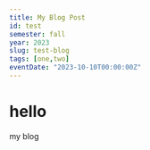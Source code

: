```yaml
---
title: My Blog Post
id: test
semester: fall
year: 2023
slug: test-blog
tags: [one,two]
eventDate: "2023-10-10T00:00:00Z"
---
```


# hello

my blog
